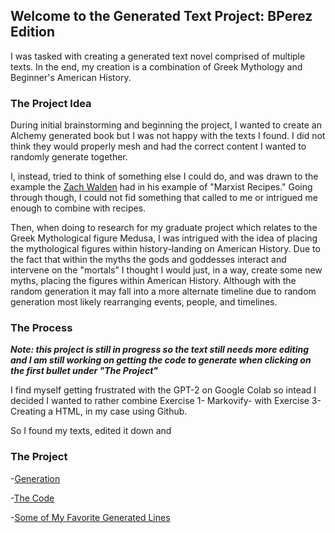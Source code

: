 ## Welcome to the Generated Text Project: BPerez Edition

I was tasked with creating a generated text novel comprised of multiple texts. In the end, my creation is a combination of Greek Mythology and Beginner's American History.

### The Project Idea

During initial brainstorming and beginning the project, I wanted to create an Alchemy generated book but I was not happy with the texts I found. I did not think they would properly mesh and had the correct content I wanted to randomly generate together.

I, instead, tried to think of something else I could do, and was drawn to the example the [Zach Walden](https://youtu.be/oeL1u7n2d2s?list=PLu8zaGaJFFioMnKLLO-3_rww8VqtTyonf) had in his example of "Marxist Recipes." Going through though, I could not fid something that called to me or intrigued me enough to combine with recipes.

Then, when doing to research for my graduate project which relates to the Greek Mythological figure Medusa, I was intrigued with the idea of placing the mythological figures within history-landing on American History. Due to the fact that within the myths the gods and goddesses interact and intervene on the "mortals" I thought I would just, in a way, create some new myths, placing the figures within American History. Although with the random generation it may fall into a more alternate timeline due to random generation most likely rearranging events, people, and timelines.

### The Process

**_Note: this project is still in progress so the text still needs more editing and I am still working on getting the code to generate when clicking on the first bullet under "The Project"_**

I find myself getting frustrated with the GPT-2 on Google Colab so intead I decided I wanted to rather combine Exercise 1- Markovify- with Exercise 3- Creating a HTML, in my case using Github.

So I found my texts, edited it down and 

### The Project

-[Generation]()

-[The Code]()

-[Some of My Favorite Generated Lines](Fav-Generations.md)
